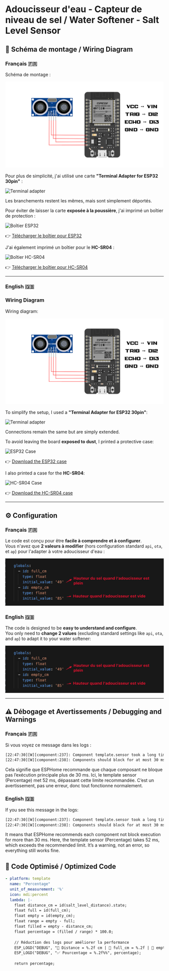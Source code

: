 # Adoucisseur d'eau - Capteur de niveau de sel / Water Softener - Salt Level Sensor

## 🔧 Schéma de montage / Wiring Diagram

### Français 🇫🇷
Schéma de montage :

![Schéma de montage](images/schema.png)

Pour plus de simplicité, j'ai utilisé une carte **"Terminal Adapter for ESP32 30pin"** :  

![Terminal adapter](https://www.theengineerstore.in/cdn/shop/products/3-2-314x252.jpg)

Les branchements restent les mêmes, mais sont simplement déportés.

Pour éviter de laisser la carte **exposée à la poussière**, j'ai imprimé un boîtier de protection :  

![Boîtier ESP32](https://media.printables.com/media/prints/595758/images/4744980_2a1c73e2-59dd-4ed8-b625-e7adb6d20a8e_5d2ce00b-0c34-46c5-a2e2-be2e6aeda27a/thumbs/inside/1280x960/jpg/img_20230927_164549.webp)  

👉 [Télécharger le boîtier pour ESP32](https://www.printables.com/model/595758-esp32-terminal-adapter-box)

J'ai également imprimé un boîtier pour le **HC-SR04** :  

![Boîtier HC-SR04](https://media.printables.com/media/prints/42552/images/423052_cc9efe81-82ce-43f4-9e3f-c54c1321e22a/thumbs/cover/320x240/jpg/img_20201002_154350.webp)  

👉 [Télécharger le boîtier pour HC-SR04](https://www.printables.com/model/42552-hc-sr04-minimal-case)

---

### English 🇬🇧
### Wiring Diagram

Wiring diagram:

![Wiring diagram](images/schema.png)

To simplify the setup, I used a **"Terminal Adapter for ESP32 30pin"**:  

![Terminal adapter](https://www.theengineerstore.in/cdn/shop/products/3-2-314x252.jpg)

Connections remain the same but are simply extended.

To avoid leaving the board **exposed to dust**, I printed a protective case:  

![ESP32 Case](https://media.printables.com/media/prints/595758/images/4744980_2a1c73e2-59dd-4ed8-b625-e7adb6d20a8e_5d2ce00b-0c34-46c5-a2e2-be2e6aeda27a/thumbs/inside/1280x960/jpg/img_20230927_164549.webp)  

👉 [Download the ESP32 case](https://www.printables.com/model/595758-esp32-terminal-adapter-box)

I also printed a case for the **HC-SR04**:  

![HC-SR04 Case](https://media.printables.com/media/prints/42552/images/423052_cc9efe81-82ce-43f4-9e3f-c54c1321e22a/thumbs/cover/320x240/jpg/img_20201002_154350.webp)  

👉 [Download the HC-SR04 case](https://www.printables.com/model/42552-hc-sr04-minimal-case)

---

## ⚙️ Configuration

### Français 🇫🇷
Le code est conçu pour être **facile à comprendre et à configurer**.  
Vous n'avez que **2 valeurs à modifier** (hors configuration standard `api`, `ota`, et `ap`) pour l'adapter à votre adoucisseur d'eau :  

![Configuration](images/config.png)

### English 🇬🇧
The code is designed to be **easy to understand and configure**.  
You only need to **change 2 values** (excluding standard settings like `api`, `ota`, and `ap`) to adapt it to your water softener:  

![Configuration](images/config.png)

---

## ⚠️ Débogage et Avertissements / Debugging and Warnings

### Français 🇫🇷
Si vous voyez ce message dans les logs :  

```bash
[22:47:30][W][component:237]: Component template.sensor took a long time for an operation (52 ms).
[22:47:30][W][component:238]: Components should block for at most 30 ms.
```
Cela signifie que ESPHome recommande que chaque composant ne bloque pas l’exécution principale plus de 30 ms.
Ici, le template sensor (Percentage) met 52 ms, dépassant cette limite recommandée.
C’est un avertissement, pas une erreur, donc tout fonctionne normalement.

### English 🇬🇧
If you see this message in the logs:

```bash
[22:47:30][W][component:237]: Component template.sensor took a long time for an operation (52 ms).
[22:47:30][W][component:238]: Components should block for at most 30 ms.
```

It means that ESPHome recommends each component not block execution for more than 30 ms.
Here, the template sensor (Percentage) takes 52 ms, which exceeds the recommended limit.
It’s a warning, not an error, so everything still works fine.

## 📝 Code Optimisé / Optimized Code
```yaml
- platform: template
  name: "Percentage"
  unit_of_measurement: '%'
  icon: mdi:percent
  lambda: |-
    float distance_cm = id(salt_level_distance).state;
    float full = id(full_cm);
    float empty = id(empty_cm);
    float range = empty - full;
    float filled = empty - distance_cm;
    float percentage = (filled / range) * 100.0;

    // Réduction des logs pour améliorer la performance
    ESP_LOGD("DEBUG", "📏 Distance = %.2f cm | 🎯 full_cm = %.2f | 🛑 empty_cm = %.2f", distance_cm, full, empty);
    ESP_LOGD("DEBUG", "✅ Pourcentage = %.2f%%", percentage);

    return percentage;
```
